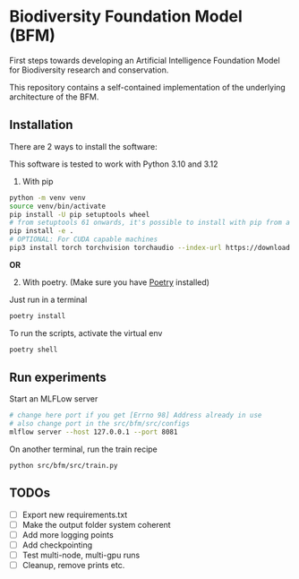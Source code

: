 # Biodiversity Foundation Model (BFM)

First steps towards developing an Artificial Intelligence Foundation Model for Biodiversity research and conservation.

This repository contains a self-contained implementation of the underlying architecture of the BFM. 

## Installation

There are 2 ways to install the software:

This software is tested to work with Python 3.10 and 3.12

1) With pip

```bash
python -m venv venv
source venv/bin/activate
pip install -U pip setuptools wheel
# from setuptools 61 onwards, it's possible to install with pip from a pyproject.toml
pip install -e .
# OPTIONAL: For CUDA capable machines
pip3 install torch torchvision torchaudio --index-url https://download.pytorch.org/whl/cu124
```

**OR**

2) With poetry. (Make sure you have [Poetry](https://python-poetry.org/docs/#installation) installed)

Just run in a terminal
```bash
poetry install
```
To run the scripts, activate the virtual env
```bash
poetry shell
```

## Run experiments

Start an MLFLow server
```bash
# change here port if you get [Errno 98] Address already in use
# also change port in the src/bfm/src/configs
mlflow server --host 127.0.0.1 --port 8081
```
On another terminal, run the train recipe
```
python src/bfm/src/train.py
```

## TODOs

- [ ] Export new requirements.txt
- [ ] Make the output folder system coherent
- [ ] Add more logging points
- [ ] Add checkpointing 
- [ ] Test multi-node, multi-gpu runs
- [ ] Cleanup, remove prints etc.